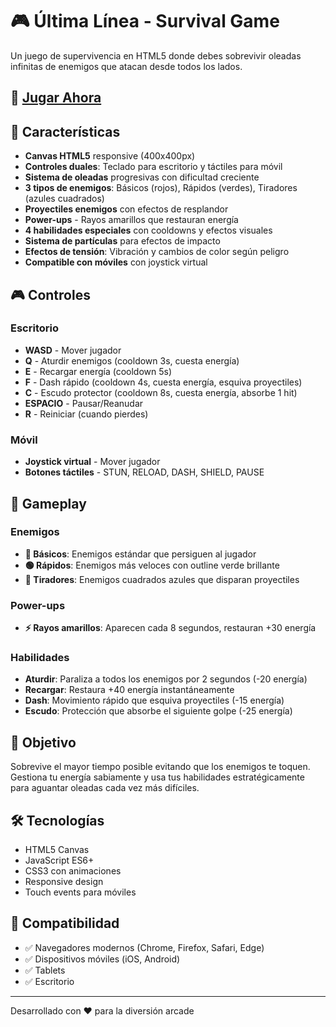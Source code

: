 # 🎮 Última Línea - Survival Game

Un juego de supervivencia en HTML5 donde debes sobrevivir oleadas infinitas de enemigos que atacan desde todos los lados.

## 🚀 [Jugar Ahora](https://karateka2610.github.io/ultima-linea/)

## 🎯 Características

- **Canvas HTML5** responsive (400x400px)
- **Controles duales**: Teclado para escritorio y táctiles para móvil
- **Sistema de oleadas** progresivas con dificultad creciente
- **3 tipos de enemigos**: Básicos (rojos), Rápidos (verdes), Tiradores (azules cuadrados)
- **Proyectiles enemigos** con efectos de resplandor
- **Power-ups** - Rayos amarillos que restauran energía
- **4 habilidades especiales** con cooldowns y efectos visuales
- **Sistema de partículas** para efectos de impacto
- **Efectos de tensión**: Vibración y cambios de color según peligro
- **Compatible con móviles** con joystick virtual

## 🎮 Controles

### Escritorio
- **WASD** - Mover jugador
- **Q** - Aturdir enemigos (cooldown 3s, cuesta energía)
- **E** - Recargar energía (cooldown 5s)
- **F** - Dash rápido (cooldown 4s, cuesta energía, esquiva proyectiles)
- **C** - Escudo protector (cooldown 8s, cuesta energía, absorbe 1 hit)
- **ESPACIO** - Pausar/Reanudar
- **R** - Reiniciar (cuando pierdes)

### Móvil
- **Joystick virtual** - Mover jugador
- **Botones táctiles** - STUN, RELOAD, DASH, SHIELD, PAUSE

## 🎲 Gameplay

### Enemigos
- **🔴 Básicos**: Enemigos estándar que persiguen al jugador
- **🟢 Rápidos**: Enemigos más veloces con outline verde brillante
- **🔵 Tiradores**: Enemigos cuadrados azules que disparan proyectiles

### Power-ups
- **⚡ Rayos amarillos**: Aparecen cada 8 segundos, restauran +30 energía

### Habilidades
- **Aturdir**: Paraliza a todos los enemigos por 2 segundos (-20 energía)
- **Recargar**: Restaura +40 energía instantáneamente
- **Dash**: Movimiento rápido que esquiva proyectiles (-15 energía)
- **Escudo**: Protección que absorbe el siguiente golpe (-25 energía)

## 🎲 Objetivo

Sobrevive el mayor tiempo posible evitando que los enemigos te toquen. Gestiona tu energía sabiamente y usa tus habilidades estratégicamente para aguantar oleadas cada vez más difíciles.

## 🛠️ Tecnologías

- HTML5 Canvas
- JavaScript ES6+
- CSS3 con animaciones
- Responsive design
- Touch events para móviles

## 📱 Compatibilidad

- ✅ Navegadores modernos (Chrome, Firefox, Safari, Edge)
- ✅ Dispositivos móviles (iOS, Android)
- ✅ Tablets
- ✅ Escritorio

---

Desarrollado con ❤️ para la diversión arcade
